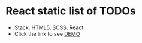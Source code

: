 # React static list of TODOs
  - Stack: HTML5, SCSS, React
  - Click the link to see [DEMO](https://maksymstarodubtsev.github.io/react_static-list-of-todos/)
